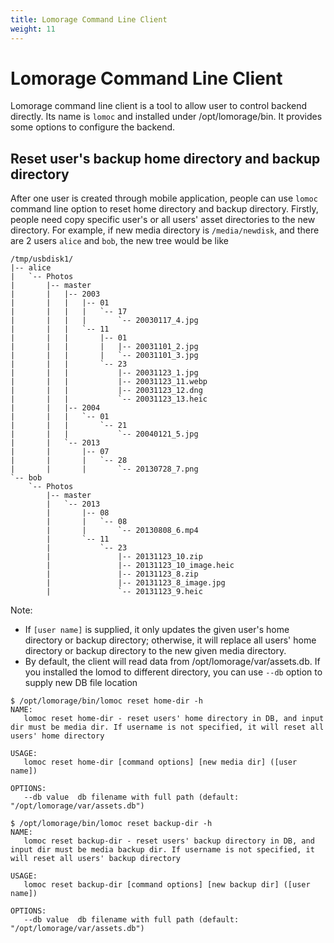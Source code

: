 ```yaml
---
title: Lomorage Command Line Client
weight: 11
---
```


# Lomorage Command Line Client

Lomorage command line client is a tool to allow user to control backend directly. Its name is `lomoc` and installed under /opt/lomorage/bin. It provides some options to configure the backend.

## Reset user's backup home directory and backup directory

After one user is created through mobile application, people can use `lomoc` command line option to reset home directory and backup directory. Firstly, people need copy specific user's or all users' asset directories to the new directory. For example, if new media directory is `/media/newdisk`, and there are 2 users `alice` and `bob`, the new tree would be like
```
/tmp/usbdisk1/
|-- alice
|   `-- Photos
|       |-- master
|       |   |-- 2003
|       |   |   |-- 01
|       |   |   |   `-- 17
|       |   |   |       `-- 20030117_4.jpg
|       |   |   `-- 11
|       |   |       |-- 01
|       |   |       |   |-- 20031101_2.jpg
|       |   |       |   `-- 20031101_3.jpg
|       |   |       `-- 23
|       |   |           |-- 20031123_1.jpg
|       |   |           |-- 20031123_11.webp
|       |   |           |-- 20031123_12.dng
|       |   |           `-- 20031123_13.heic
|       |   |-- 2004
|       |   |   `-- 01
|       |   |       `-- 21
|       |   |           `-- 20040121_5.jpg
|       |   `-- 2013
|       |       |-- 07
|       |       |   `-- 28
|       |       |       `-- 20130728_7.png
`-- bob
    `-- Photos
        |-- master
        |   `-- 2013
        |       |-- 08
        |       |   `-- 08
        |       |       `-- 20130808_6.mp4
        |       `-- 11
        |           `-- 23
        |               |-- 20131123_10.zip
        |               |-- 20131123_10_image.heic
        |               |-- 20131123_8.zip
        |               |-- 20131123_8_image.jpg
        |               `-- 20131123_9.heic
```

Note: 
 - If `[user name]` is supplied, it only updates the given user's home directory or backup directory; otherwise, it will replace all users' home directory or backup directory to the new given media directory.
 - By default, the client will read data from /opt/lomorage/var/assets.db. If you installed the lomod to different directory, you can use `--db` option to supply new DB file location
```
$ /opt/lomorage/bin/lomoc reset home-dir -h
NAME:
   lomoc reset home-dir - reset users' home directory in DB, and input dir must be media dir. If username is not specified, it will reset all users' home directory

USAGE:
   lomoc reset home-dir [command options] [new media dir] ([user name])

OPTIONS:
   --db value  db filename with full path (default: "/opt/lomorage/var/assets.db")

$ /opt/lomorage/bin/lomoc reset backup-dir -h
NAME:
   lomoc reset backup-dir - reset users' backup directory in DB, and input dir must be media backup dir. If username is not specified, it will reset all users' backup directory

USAGE:
   lomoc reset backup-dir [command options] [new backup dir] ([user name])

OPTIONS:
   --db value  db filename with full path (default: "/opt/lomorage/var/assets.db")

```
